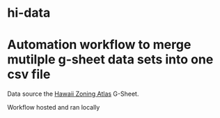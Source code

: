 # hi-data
# Automation workflow to merge mutilple g-sheet data sets into one csv file 

Data source the [Hawaii Zoning Atlas](https://hawaiizoningatlas.com) G-Sheet. 

Workflow hosted and ran locally
